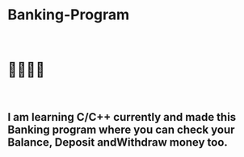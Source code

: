 <h1> Banking-Program </h1> <br>
<h1>🏦🏦🏦🏦</h1> <br>
<h2>I am learning C/C++ currently and made this Banking program where you can check your Balance, Deposit andWithdraw money too.</h2>
